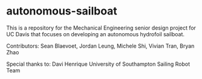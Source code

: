 # autonomous-sailboat
This is a repository for the Mechanical Engineering senior design project for UC Davis that focuses on developing an autonomous hydrofoil sailboat.

Contributors:
Sean Blaevoet, Jordan Leung, Michele Shi, Vivian Tran, Bryan Zhao

Special thanks to:
Davi Henrique
University of Southampton Sailing Robot Team
